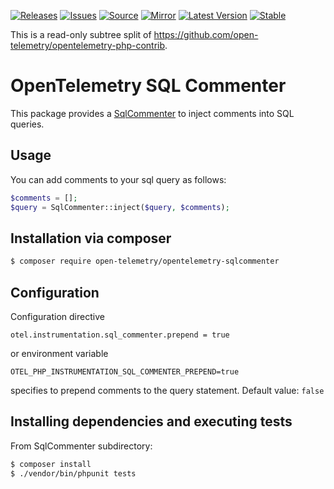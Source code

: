 [![Releases](https://img.shields.io/badge/releases-purple)](https://github.com/opentelemetry-php/contrib-sqlcommenter/releases)
[![Issues](https://img.shields.io/badge/issues-pink)](https://github.com/open-telemetry/opentelemetry-php/issues)
[![Source](https://img.shields.io/badge/source-contrib-green)](https://github.com/open-telemetry/opentelemetry-php-contrib/tree/main/src/SqlCommenter)
[![Mirror](https://img.shields.io/badge/mirror-opentelemetry--php--contrib-blue)](https://github.com/opentelemetry-php/contrib-sqlcommenter)
[![Latest Version](http://poser.pugx.org/open-telemetry/opentelemetry-sqlcommenter/v/unstable)](https://packagist.org/packages/open-telemetry/opentelemetry-sqlcommenter/)
[![Stable](http://poser.pugx.org/open-telemetry/opentelemetry-sqlcommenter/v/stable)](https://packagist.org/packages/open-telemetry/opentelemetry-sqlcommenter/)

This is a read-only subtree split of https://github.com/open-telemetry/opentelemetry-php-contrib.

# OpenTelemetry SQL Commenter

This package provides a [SqlCommenter](https://opentelemetry.io/docs/specs/semconv/database/database-spans/#sql-commenter) to inject comments into SQL queries.

## Usage

You can add comments to your sql query as follows:

```php
$comments = [];
$query = SqlCommenter::inject($query, $comments);
```

## Installation via composer

```bash
$ composer require open-telemetry/opentelemetry-sqlcommenter
```

## Configuration

Configuration directive
```shell
otel.instrumentation.sql_commenter.prepend = true
```
or environment variable
```shell
OTEL_PHP_INSTRUMENTATION_SQL_COMMENTER_PREPEND=true
```
specifies to prepend comments to the query statement. Default value: `false`

## Installing dependencies and executing tests

From SqlCommenter subdirectory:

```bash
$ composer install
$ ./vendor/bin/phpunit tests
```
